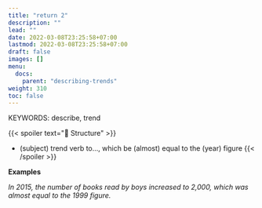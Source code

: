 ```yaml
---
title: "return 2"
description: ""
lead: ""
date: 2022-03-08T23:25:58+07:00
lastmod: 2022-03-08T23:25:58+07:00
draft: false
images: []
menu:
  docs:
    parent: "describing-trends"
weight: 310
toc: false
---
```


KEYWORDS: describe, trend

{{< spoiler text="🌱 Structure" >}}

- (subject) trend verb to..., which be (almost) equal to the (year) figure
  {{< /spoiler >}}

**Examples**

_In 2015, the number of books read by boys increased to 2,000, which was almost equal to the 1999 figure._
